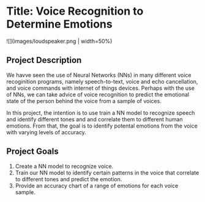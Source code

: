 # Title: Voice Recognition to Determine Emotions

![](images/loudspeaker.png | width=50%)

## Project Description

We havve seen the use of Neural Networks (NNs) in many different voice recoginition programs, namely speech-to-text, voice and echo cancellation, and voice commands with internet of things devices. Perhaps with the use of NNs, we can take advice of voice recognition to predict the emotional state of the person behind the voice from a sample of voices.

In this project, the intention is to use train a NN model to recognize speech and identify different tones and and correlate them to different human emotions. From that, the goal is to identify potental emotions from the voice with varying levels of accuracy.

## Project Goals

1. Create a NN model to recognize voice.
2. Train our NN model to identify certain patterns in the voice that correlate to different tones and predict the emotion.
3. Provide an accuracy chart of a range of emotions for each voice sample.
